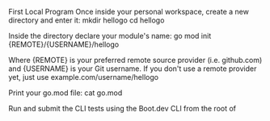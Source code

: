 First Local Program
Once inside your personal workspace, create a new directory and enter it:
mkdir hellogo
cd hellogo

Inside the directory declare your module's name:
go mod init {REMOTE}/{USERNAME}/hellogo

Where {REMOTE} is your preferred remote source provider (i.e. github.com) and {USERNAME} is your Git username. If you don't use a remote provider yet, just use example.com/username/hellogo

Print your go.mod file:
cat go.mod

Run and submit the CLI tests using the Boot.dev CLI from the root of